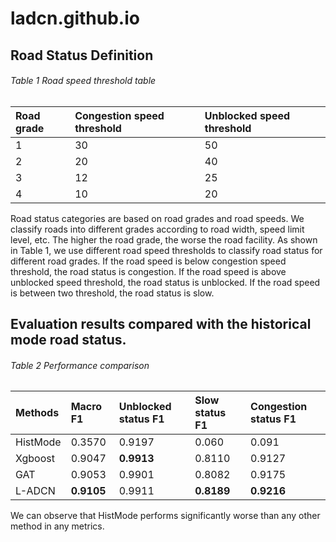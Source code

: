 # ladcn.github.io

## Road Status Definition

###### Table 1 Road speed threshold table
| Road grade   | Congestion speed threshold| Unblocked speed threshold |
|:-------------|:--------------------------|:--------------------------|
| 1            | 30                        | 50                        |
| 2            | 20                        | 40                        |
| 3            | 12                        | 25                        |
| 4            | 10                        | 20                        |

Road status categories are based on road grades and road speeds. We classify roads into different grades according to road width, speed limit level, etc. The higher the road grade, the worse the road facility. As shown in Table 1, we use different road speed thresholds to classify road status for different road grades. If the road speed is below congestion speed threshold, the road status is congestion. If the road speed is above unblocked speed threshold, the road status is unblocked. If the road speed is between two threshold, the road status is slow. 

## Evaluation results compared with the historical mode road status.

###### Table 2 Performance comparison
| Methods   | Macro F1 | Unblocked status F1 | Slow status F1 | Congestion status F1 |
|:-------------|:--------------------------|:--------------------------|:--------------------------|:--------------------------|
| HistMode            | 0.3570                        | 0.9197                    | 0.060| 0.091|
| Xgboost            | 0.9047                        | **0.9913**                        |0.8110|0.9127|
| GAT            | 0.9053                        | 0.9901                        |0.8082|0.9175|
| L-ADCN            | **0.9105**                        | 0.9911                        |**0.8189**|**0.9216**|

We can observe that HistMode performs significantly worse than any other method in any metrics.
